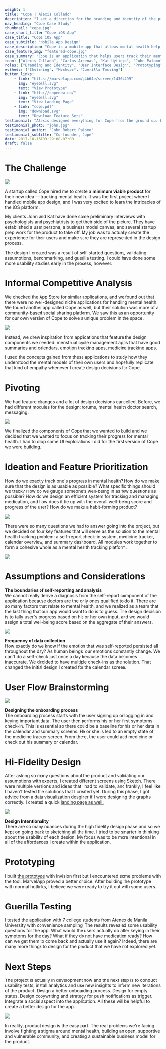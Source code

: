 ```yaml
---
weight: 1
title: "Cope | Alexis Collado"
description: "I set a direction for the branding and identity of the product and crafted a functioning prototype ready for usability testing and development."
nav_heading: "Cope Case Study"
thumbnail: "cope.jpg"
case_short_title: "Cope iOS App"
case_title: "Cope iOS App"
case_subtitle: "Mobile App Design"
case_description: "Cope is a mobile app that allows mental health help seekers track their symptoms and medication. I helped them create a minimum viable product for testing."
case_feature_img: "featured-cope.jpg"
case_summary: "Cope is an application that helps users track their mental health. Progress is measured through the use of a check-in system, calendar, medicine tracker and a summary dashboard. I created a minimum viable product for this application."
team: ["Alexis Collado", "Carlos Arcenas", "Kat Uytiepo", "John Palomo"]
roles: ["Branding and Identity", "User Interface Design", "Prototyping", "User Research"]
methods: ["Sketching", "Mockups", "Guerilla Testing"]
button_links:
    - link: "https://marvelapp.com/g4b64e/screen/14364499"
      img: "eyeball.svg"
      text: "View Prototype"
    - link: "http://copenow.co/"
      img: "eyeball.svg"
      text: "View Landing Page"
    - link: "cope.pdf"
      img: "download.svg"
      text: "Download Feature Sets"
testimonial: "Alexis designed everything for Cope from the ground up. What I really like about him is his true understanding and grasp of what makes a great UI great. He knows that the user experience needs a lot of refining from customers and he isn't shy to take feedback even if it's critical. Alexis is one of those rare people who just gets it."
testimonial_photo: "john.jpg"
testimonial_author: "John Robert Palomo"
testimonial_subtitle: "Co-founder, Cope"
date: 2017-10-15T03:29:08-07:00
draft: false
---
```


# The Challenge

![](/img/persona.png)

A startup called Cope hired me to create a **minimum viable product**
for their new idea — tracking mental health. It was the first project
where I handled mobile app design, and I was very excited to learn the
intricacies of the iOS platform.

My clients John and Kat have done some preliminary interviews
with psychologists and psychiatrists to get their side of the picture.
They have established a user persona, a business model canvas, and
several startup prep work for the product to take off. My job was to
actually create the experience for their users and make sure they are
represented in the design process.

The design I created was a result of self-started questions,
validating assumptions, benchmarking,  and guerilla testing. I could
have done some more usability studies early in the process, however.

# Informal Competitive Analysis

We checked the App Store for similar applications, and we found
out that there were no well-designed niche applications for handling
mental health. We found another app called Cope as well, but their
solution was more of a community-based social sharing platform. We saw
this as an opportunity for our own version of Cope to solve a unique
problem in the space.

![](/img/competition-cope.jpg)

Instead, we drew inspiration from applications that feature the
design components we needed: menstrual cycle management apps that have
good summaries and calendars, emotion tracking apps, medicine tracking apps.

I used the concepts gained from these applications to study how
they understood the mental models of their own users and hopefully
replicate that kind of empathy whenever I create design decisions for Cope.

# Pivoting

We had feature changes and a lot of design decisions cancelled.
Before, we had different modules for the design: forums, mental health
doctor search, messaging.

![](/img/discarded.jpg)

We finalized the components of Cope that we wanted to build and
we decided that we wanted to focus on tracking their progress for
mental health. I had to drop some UI explorations I did for the first
version of Cope we were building.
            
# Ideation and Feature Prioritization

How do we exactly track one's progress in mental health? How do
we make sure that the design is as usable as possible? What specific
things should we track? How do we gauge someone's well-being in as few
questions as possible? How do we design an efficient system for tracking
and managing medication, and how does it tie up with the overall
well-being score and progress of the user? How do we make a
habit-forming product?
            
![](/img/sketch.png)

There were so many questions we had to answer going into the
project, but we decided on four key features that will serve as the
solution to the mental health tracking problem: a self-report check-in
system, medicine tracker, calendar overview, and summary dashboard. All
modules work together to form a cohesive whole as a mental health
tracking platform.
            
![](/img/summary.png)

# Assumptions and Considerations

**The boundaries of self-reporting and analysis** 
<br>We cannot really derive a diagnosis from the self-report component of
the application because doctors are the only ones qualified to do it.
There are so many factors that relate to mental health, and we realized
as a team that the last thing that our app would want to do is to guess.
The design decision is to tally user's progress based on his or her own
input, and we would assign a total well-being score based on the
aggregate of their answers.
            
![](/img/calendar.png)

**Frequency of data collection**
<br>How exactly do we know if the emotion that was self-reported persisted all throughout
the day? As human beings, our emotions constantly change. We can't do a
self-check just once a day because the data becomes inaccurate. We
decided to have multiple check-ins as the solution. That changed the
initial design I created for the calendar screen.
            
# User Flow Brainstorming

![](/img/flow.png)

**Designing the onboarding process**
<br>The onboarding process starts with the user signing up or logging in and
keying important data. The user then performs his or her first symptoms
check-in. This is essential so there could be a baseline for his or her
data in the calendar and summary screens. He or she is led to an empty
state of the medicine tracker screen. From there, the user could add
medicine or check out his summary or calendar.   
         
# Hi-Fidelity Design

After asking so many questions about the product and validating
our assumptions with experts, I created different screens using Sketch.
There were multiple versions and ideas that I had to validate, and
frankly, I feel like I haven't tested the solutions that I created yet.
During this phase, I got advice from a data visualization desginer if I
were designing the graphs correctly. I created a quick [landing page as well.](http://copenow.co)
            
![](/img/add-medicine.png)

**Design Intentionality**
<br>There are so many nuances during the high fidelity design phase
and so we kept on going back to sketching all the time. I tried to be
smarter in thinking about the usability of each design. My focus was to
be more intentional in all of the affordances I create within the application.
            
# Prototyping

I built [the prototype](https://marvelapp.com/g4b64e/screen/14364499) 
with Invision first but I encountered some problems with the tool.
MarvelApp proved a better choice. After building the prototype with
normal hotlinks, I believe we were ready to try it out with some users.
                                      
# Guerilla Testing

I tested the application with 7 college students from Ateneo de
Manila University with convenience sampling. The results revealed some
usability questions for the app. What would the users actually do after
keying in their symptoms for the day? What if they do not have
medication ready? How can we get them to come back and actually use it
again? Indeed, there are many more things to design for the product that
we have not explored yet.
            
# Next Steps

The project is actually in development now and the next step is
to conduct usability tests, install analytics and use new insights to
inform new iterations of the product. Design a better onboarding
process. Design for empty states. Design copywriting and strategy for
push notifications as trigger. Integrate a social aspect into the
application. All these will be helpful to create a better design for the app.
            
![](/img/cope-final.png)

In reality, product design is the easy part. The real problems
we're facing involve fighting a stigma around mental health, building an
open, supportive and vulnerable community, and creating a sustainable
business model for the product.